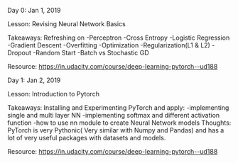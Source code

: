 Day 0: Jan 1, 2019

Lesson: Revising Neural Network Basics

Takeaways: Refreshing on
                -Perceptron
                -Cross Entropy
                -Logistic Regression
                -Gradient Descent
                -Overfitting
                -Optimization
                  -Regularization(L1 & L2)
                  -Dropout
                  -Random Start
                  -Batch vs Stochastic GD

Resource: https://in.udacity.com/course/deep-learning-pytorch--ud188

Day 1: Jan 2, 2019

Lesson: Introduction to Pytorch

Takeaways: Installing and Experimenting PyTorch and apply:
              -implementing single and multi layer NN
              -implementing softmax and different activation function
              -how to use nn module to create Neural Network models
Thoughts: PyTorch is very Pythonic( Very similar with Numpy and Pandas) and has a lot of very useful packages with datasets and models.

Resource: https://in.udacity.com/course/deep-learning-pytorch--ud188
